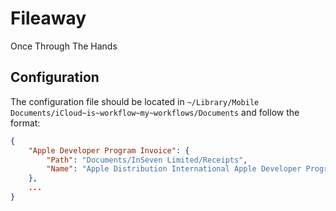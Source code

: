 # Fileaway

Once Through The Hands

## Configuration

The configuration file should be located in `~/Library/Mobile Documents/iCloud~is~workflow~my~workflows/Documents` and follow the format:

```json
{
    "Apple Developer Program Invoice": {
        "Path": "Documents/InSeven Limited/Receipts",
        "Name": "Apple Distribution International Apple Developer Program Invoice"
    },
    ...
}
```
